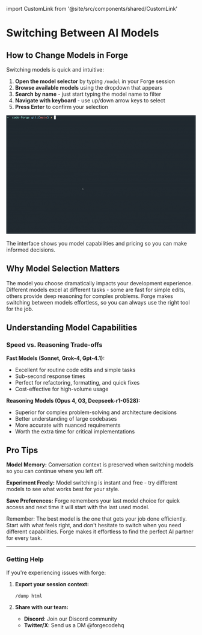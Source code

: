 import CustomLink from '@site/src/components/shared/CustomLink'

# Switching Between AI Models

## How to Change Models in Forge

Switching models is quick and intuitive:

1. **Open the model selector** by typing `/model` in your Forge session
2. **Browse available models** using the dropdown that appears
3. **Search by name** - just start typing the model name to filter
4. **Navigate with keyboard** - use up/down arrow keys to select
5. **Press Enter** to confirm your selection

![Model Selection Process](../static/docs/change_model.gif)

The interface shows you model capabilities and pricing so you can make informed decisions.

## Why Model Selection Matters

The model you choose dramatically impacts your development experience. Different models excel at different tasks - some are fast for simple edits, others provide deep reasoning for complex problems. Forge makes switching between models effortless, so you can always use the right tool for the job.

## Understanding Model Capabilities

### Speed vs. Reasoning Trade-offs

**Fast Models (Sonnet, Grok-4, Gpt-4.1):**

- Excellent for routine code edits and simple tasks
- Sub-second response times
- Perfect for refactoring, formatting, and quick fixes
- Cost-effective for high-volume usage

**Reasoning Models (Opus 4, O3, Deepseek-r1-0528):**

- Superior for complex problem-solving and architecture decisions
- Better understanding of large codebases
- More accurate with nuanced requirements
- Worth the extra time for critical implementations

## Pro Tips

**Model Memory:** Conversation context is preserved when switching models so you can continue where you left off.

**Experiment Freely:** Model switching is instant and free - try different models to see what works best for your style.

**Save Preferences:** Forge remembers your last model choice for quick access and next time it will start with the last used model.

Remember: The best model is the one that gets your job done efficiently. Start with what feels right, and don't hesitate to switch when you need different capabilities. Forge makes it effortless to find the perfect AI partner for every task.

---

### Getting Help

If you're experiencing issues with forge:

1. **Export your session context:**

   ```bash
   /dump html
   ```

2. **Share with our team:**
   - **Discord**: <CustomLink href="https://discord.gg/kRZBPpkgwq">Join our Discord community</CustomLink>
   - **Twitter/X**: Send us a DM <CustomLink href="https://x.com/forgecodehq">@forgecodehq</CustomLink>
